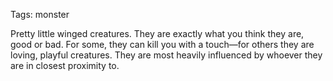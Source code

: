 Tags: monster

Pretty little winged creatures. They are exactly what you think they are, good or bad. For some, they can kill you with a touch—for others they are loving, playful creatures. They are most heavily influenced by whoever they are in closest proximity to. 